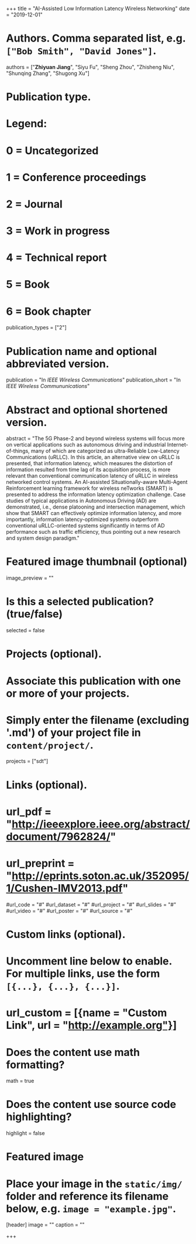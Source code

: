 +++
title = "AI-Assisted Low Information Latency Wireless Networking"
date = "2019-12-01"

# Authors. Comma separated list, e.g. `["Bob Smith", "David Jones"]`.
authors = ["**Zhiyuan Jiang**", "Siyu Fu", "Sheng Zhou", "Zhisheng Niu", "Shunqing Zhang", "Shugong Xu"]

# Publication type.
# Legend:
# 0 = Uncategorized
# 1 = Conference proceedings
# 2 = Journal
# 3 = Work in progress
# 4 = Technical report
# 5 = Book
# 6 = Book chapter
publication_types = ["2"]

# Publication name and optional abbreviated version.
publication = "In *IEEE Wireless Communications*"
publication_short = "In *IEEE Wireless Commununications*"

# Abstract and optional shortened version.
abstract = "The 5G Phase-2 and beyond wireless systems will focus more on vertical applications such as autonomous driving and industrial Internet-of-things, many of which are categorized as ultra-Reliable Low-Latency Communications (uRLLC). In this article, an alternative view on uRLLC is presented, that information latency, which measures the distortion of information resulted from time lag of its acquisition process, is more relevant than conventional communication latency of uRLLC in wireless networked control systems. An AI-assisted Situationally-aware Multi-Agent Reinforcement learning framework for wireless neTworks (SMART) is presented to address the information latency optimization challenge. Case studies of typical applications in Autonomous Driving (AD) are demonstrated, i.e., dense platooning and intersection management, which show that SMART can effectively optimize information latency, and more importantly, information latency-optimized systems outperform conventional uRLLC-oriented systems significantly in terms of AD performance such as traffic efficiency, thus pointing out a new research and system design paradigm."

# Featured image thumbnail (optional)
image_preview = ""

# Is this a selected publication? (true/false)
selected = false

# Projects (optional).
#   Associate this publication with one or more of your projects.
#   Simply enter the filename (excluding '.md') of your project file in `content/project/`.
projects = ["sdt"]

# Links (optional).
# url_pdf = "http://ieeexplore.ieee.org/abstract/document/7962824/"
# url_preprint = "http://eprints.soton.ac.uk/352095/1/Cushen-IMV2013.pdf"
#url_code = "#"
#url_dataset = "#"
#url_project = "#"
#url_slides = "#"
#url_video = "#"
#url_poster = "#"
#url_source = "#"

# Custom links (optional).
#   Uncomment line below to enable. For multiple links, use the form `[{...}, {...}, {...}]`.
# url_custom = [{name = "Custom Link", url = "http://example.org"}]

# Does the content use math formatting?
math = true

# Does the content use source code highlighting?
highlight = false

# Featured image
# Place your image in the `static/img/` folder and reference its filename below, e.g. `image = "example.jpg"`.
[header]
image = ""
caption = ""

+++

